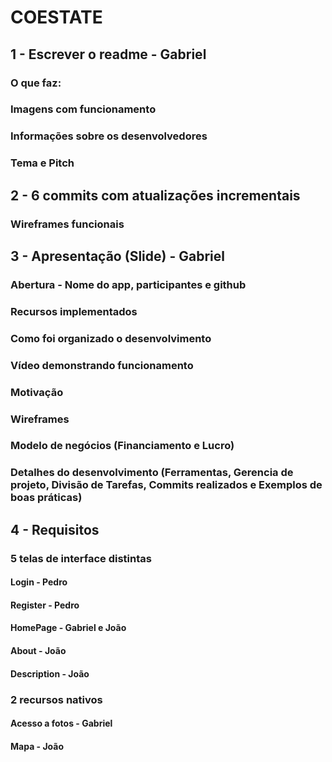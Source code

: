 # COESTATE

## 1 - Escrever o readme - Gabriel
### O que faz:
### Imagens com funcionamento
### Informações sobre os desenvolvedores
### Tema e Pitch

## 2 - 6 commits com atualizações incrementais
### Wireframes funcionais

## 3 - Apresentação (Slide) -  Gabriel
### Abertura - Nome do app, participantes e github
### Recursos implementados
### Como foi organizado o desenvolvimento
### Vídeo demonstrando funcionamento
### Motivação
### Wireframes
### Modelo de negócios (Financiamento e Lucro)
### Detalhes do desenvolvimento (Ferramentas, Gerencia de projeto, Divisão de Tarefas, Commits realizados e Exemplos de boas práticas)

## 4 - Requisitos
### 5 telas de interface distintas 
#### Login -  Pedro
#### Register - Pedro
#### HomePage - Gabriel e João
#### About -  João
#### Description - João
### 2 recursos nativos
#### Acesso a fotos -  Gabriel 
#### Mapa - João